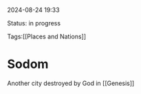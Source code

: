 
2024-08-24 19:33

Status: in progress

Tags:[[Places and Nations]]

# Sodom


Another city destroyed by God in [[Genesis]]